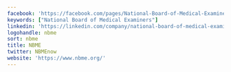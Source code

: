 ```yaml
---
facebook: 'https://facebook.com/pages/National-Board-of-Medical-Examiners/223277531027729'
keywords: ["National Board of Medical Examiners"]
linkedin: 'https://linkedin.com/company/national-board-of-medical-examiners'
logohandle: nbme
sort: nbme
title: NBME
twitter: NBMEnow
website: 'https://www.nbme.org/'
---
```

